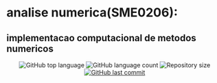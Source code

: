  # analise numerica(SME0206):

 ## implementacao computacional de metodos numericos

 <p align="center">
    <img alt="GitHub top language" src="https://img.shields.io/github/languages/top/leoperassoli/analise-numerica.svg">

<img alt="GitHub language count" src="https://img.shields.io/github/languages/count/leoperassoli/analise-numerica.svg">

<img alt="Repository size" src="https://img.shields.io/github/repo-size/leoperassoli/analise-numerica.svg">
  
  <a href="https://github.com/leoperassoli/analise-numerica/commits/master">
    <img alt="GitHub last commit" src="https://img.shields.io/github/last-commit/leoperassoli/analise-numerica.svg">
  </a>

</p>

